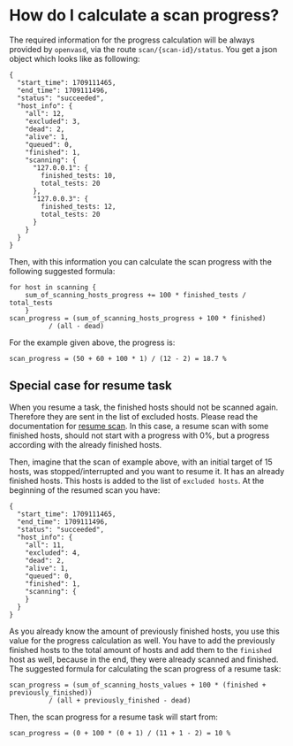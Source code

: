 # How do I calculate a scan progress?

The required information for the progress calculation will be always provided by `openvasd`, via the route `scan/{scan-id}/status`.
You get a json object which looks like as following:
```
{
  "start_time": 1709111465,
  "end_time": 1709111496,
  "status": "succeeded",
  "host_info": {
    "all": 12,
    "excluded": 3,
    "dead": 2,
    "alive": 1,
    "queued": 0,
    "finished": 1,
    "scanning": {
      "127.0.0.1": {
        finished_tests: 10,
        total_tests: 20
      },
      "127.0.0.3": {
        finished_tests: 12,
        total_tests: 20
      }
    }
  }
}
``` 

Then, with this information you can calculate the scan progress with the following suggested formula:

```
for host in scanning {
    sum_of_scanning_hosts_progress += 100 * finished_tests / total_tests
    }
scan_progress = (sum_of_scanning_hosts_progress + 100 * finished)
          / (all - dead)
```
For the example given above, the progress is:

```
scan_progress = (50 + 60 + 100 * 1) / (12 - 2) = 18.7 %
```

## Special case for resume task

When you resume a task, the finished hosts should not be scanned again. Therefore they are sent in the list of excluded hosts. Please read the documentation for [resume scan](resume-scan.md).
In this case, a resume scan with some finished hosts, should not start with a progress with 0%, but a progress according with the already finished hosts.

Then, imagine that the scan of example above, with an initial target of 15 hosts, was stopped/interrupted and you want to resume it. It has an already finished hosts. This hosts is added to the list of `excluded hosts`.
At the beginning of the resumed scan you have:

```
{
  "start_time": 1709111465,
  "end_time": 1709111496,
  "status": "succeeded",
  "host_info": {
    "all": 11,
    "excluded": 4,
    "dead": 2,
    "alive": 1,
    "queued": 0,
    "finished": 1,
    "scanning": {
    }
  }
}

``` 

As you already know the amount of previously finished hosts, you use this value for the progress calculation as well. You have to add the previously finished hosts to the total amount of hosts and add them to the `finished` host as well, because in the end, they were already scanned and finished.
The suggested formula for calculating the scan progress of a resume task:
```
scan_progress = (sum_of_scanning_hosts_values + 100 * (finished + previously_finished))
          / (all + previously_finished - dead)

```
Then, the scan progress for a resume task will start from:

```
scan_progress = (0 + 100 * (0 + 1) / (11 + 1 - 2) = 10 %
```
